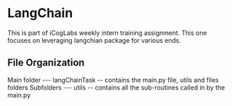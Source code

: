 # LangChain
This is part of iCogLabs weekly intern training assignment. This one focuses on leveraging langchian package for various ends.

## File Organization
Main folder --- langChainTask -- contains the main.py file, utils and files folders
Subfolders --- utils -- contains all the sub-routines called in by the main.py
